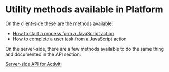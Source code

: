 # Utility methods available in Platform

On the client-side these are the methods available:

* [How to start a process form a JavaScript action](/EE0-5-1-How-to-start-a-process-from-a-Javascript-action.md)
* [How to complete a user task from a JavaScript action](/EE0-5-2-How-to-complete-a-user-task-from-a-javascript-action.md)

On the server-side, there are a few methods available to do the same thing and documented in the API section:

[Server-side API for Activiti](https://4wsplatform.gitbooks.io/api/content/activiti.html)


